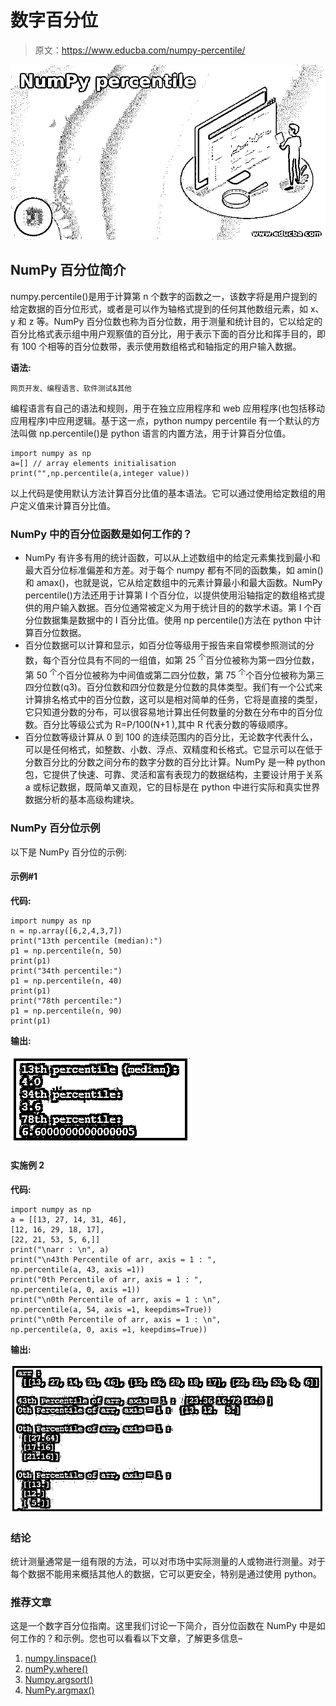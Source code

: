 # 数字百分位

> 原文：<https://www.educba.com/numpy-percentile/>

![NumPy percentile](img/2895509ae754a4fbeed2704b10cb37a3.png)



## NumPy 百分位简介

numpy.percentile()是用于计算第 n 个数字的函数之一，该数字将是用户提到的给定数据的百分位形式，或者是可以作为轴格式提到的任何其他数组元素，如 x、y 和 z 等。NumPy 百分位数也称为百分位数，用于测量和统计目的，它以给定的百分比格式表示组中用户观察值的百分比，用于表示下面的百分比和挥手目的，即有 100 个相等的百分位数带，表示使用数组格式和轴指定的用户输入数据。

**语法:**

<small>网页开发、编程语言、软件测试&其他</small>

编程语言有自己的语法和规则，用于在独立应用程序和 web 应用程序(也包括移动应用程序)中应用逻辑。基于这一点，python numpy percentile 有一个默认的方法叫做 np.percentile()是 python 语言的内置方法，用于计算百分位值。

```
import numpy as np
a=[] // array elements initialisation
print("",np.percentile(a,integer value))
```

以上代码是使用默认方法计算百分比值的基本语法。它可以通过使用给定数组的用户定义值来计算百分比值。

### NumPy 中的百分位函数是如何工作的？

*   NumPy 有许多有用的统计函数，可以从上述数组中的给定元素集找到最小和最大百分位标准偏差和方差。对于每个 numpy 都有不同的函数集，如 amin()和 amax()，也就是说，它从给定数组中的元素计算最小和最大函数。NumPy percentile()方法还用于计算第 I 个百分位，以提供使用沿轴指定的数组格式提供的用户输入数据。百分位通常被定义为用于统计目的的数学术语。第 I 个百分位数据集是数据中的 I 百分比值。使用 np percentile()方法在 python 中计算百分位数据。
*   百分位数据可以计算和显示，如百分位等级用于报告来自常模参照测试的分数，每个百分位具有不同的一组值，如第 25 <sup>个</sup>百分位被称为第一四分位数，第 50 <sup>个</sup>个百分位被称为中间值或第二四分位数，第 75 <sup>个</sup>个百分位被称为第三四分位数(q3)。百分位数和四分位数是分位数的具体类型。我们有一个公式来计算排名格式中的百分位数，这可以是相对简单的任务，它将是直接的类型，它只知道分数的分布，可以很容易地计算出任何数量的分数在分布中的百分位数。百分比等级公式为 R=P/100(N+1 ),其中 R 代表分数的等级顺序。
*   百分位数等级计算从 0 到 100 的连续范围内的百分比，无论数字代表什么，可以是任何格式，如整数、小数、浮点、双精度和长格式。它显示可以在低于分数百分比的分数之间分布的数字分数的百分比计算。NumPy 是一种 python 包，它提供了快速、可靠、灵活和富有表现力的数据结构，主要设计用于关系 a 或标记数据，既简单又直观，它的目标是在 python 中进行实际和真实世界数据分析的基本高级构建块。

### NumPy 百分位示例

以下是 NumPy 百分位的示例:

#### 示例#1

**代码:**

```
import numpy as np
n = np.array([6,2,4,3,7])
print("13th percentile (median):")
p1 = np.percentile(n, 50)
print(p1)
print("34th percentile:")
p1 = np.percentile(n, 40)
print(p1)
print("78th percentile:")
p1 = np.percentile(n, 90)
print(p1)
```

**输出:**

![NumPy percentile 1](img/e073de1f49f9eb93aa8a386c4732ebab.png)



#### 实施例 2

**代码:**

```
import numpy as np
a = [[13, 27, 14, 31, 46],
[12, 16, 29, 18, 17],
[22, 21, 53, 5, 6,]]
print("\narr : \n", a)
print("\n43th Percentile of arr, axis = 1 : ",
np.percentile(a, 43, axis =1))
print("0th Percentile of arr, axis = 1 : ",
np.percentile(a, 0, axis =1))
print("\n0th Percentile of arr, axis = 1 : \n",
np.percentile(a, 54, axis =1, keepdims=True))
print("\n0th Percentile of arr, axis = 1 : \n",
np.percentile(a, 0, axis =1, keepdims=True))
```

**输出:**

![NumPy percentile 2](img/354c075c24e2e8e944a931dba7d374f8.png)



### 结论

统计测量通常是一组有限的方法，可以对市场中实际测量的人或物进行测量。对于每个数据不能用来概括其他人的数据，它可以更安全，特别是通过使用 python。

### 推荐文章

这是一个数字百分位指南。这里我们讨论一下简介，百分位函数在 NumPy 中是如何工作的？和示例。您也可以看看以下文章，了解更多信息–

1.  [numpy.linspace()](https://www.educba.com/numpy-linspace/)
2.  [numPy.where()](https://www.educba.com/numpy-where/)
3.  [Numpy.argsort()](https://www.educba.com/numpy-argsort/)
4.  [NumPy.argmax()](https://www.educba.com/numpy-argmax/)





